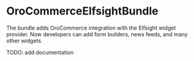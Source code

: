 # OroCommerceElfsightBundle
The bundle adds OroCommerce integration with the Elfsight widget provider. Now developers can add form builders, news feeds, and many other widgets. 

TODO: add documentation
